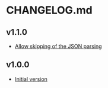 # CHANGELOG.md

## v1.1.0

- [Allow skipping of the JSON parsing](https://github.com/babbel/terraform-aws-sns-to-rollbar/pull/4)

## v1.0.0

- [Initial version](https://github.com/babbel/terraform-aws-sns-to-rollbar/pull/1)
